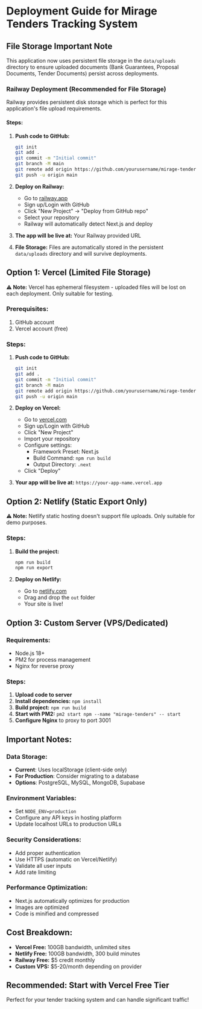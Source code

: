 # Deployment Guide for Mirage Tenders Tracking System

## File Storage Important Note

This application now uses persistent file storage in the `data/uploads` directory to ensure uploaded documents (Bank Guarantees, Proposal Documents, Tender Documents) persist across deployments.

### Railway Deployment (Recommended for File Storage)

Railway provides persistent disk storage which is perfect for this application's file upload requirements.

#### Steps:
1. **Push code to GitHub:**
   ```bash
   git init
   git add .
   git commit -m "Initial commit"
   git branch -M main
   git remote add origin https://github.com/yourusername/mirage-tenders.git
   git push -u origin main
   ```

2. **Deploy on Railway:**
   - Go to [railway.app](https://railway.app)
   - Sign up/Login with GitHub
   - Click "New Project" → "Deploy from GitHub repo"
   - Select your repository
   - Railway will automatically detect Next.js and deploy

3. **The app will be live at:** Your Railway provided URL

4. **File Storage:** Files are automatically stored in the persistent `data/uploads` directory and will survive deployments.

## Option 1: Vercel (Limited File Storage)

**⚠️ Note:** Vercel has ephemeral filesystem - uploaded files will be lost on each deployment. Only suitable for testing.

### Prerequisites:
1. GitHub account
2. Vercel account (free)

### Steps:
1. **Push code to GitHub:**
   ```bash
   git init
   git add .
   git commit -m "Initial commit"
   git branch -M main
   git remote add origin https://github.com/yourusername/mirage-tenders.git
   git push -u origin main
   ```

2. **Deploy on Vercel:**
   - Go to [vercel.com](https://vercel.com)
   - Sign up/Login with GitHub
   - Click "New Project"
   - Import your repository
   - Configure settings:
     - Framework Preset: Next.js
     - Build Command: `npm run build`
     - Output Directory: `.next`
   - Click "Deploy"

3. **Your app will be live at:** `https://your-app-name.vercel.app`

## Option 2: Netlify (Static Export Only)

**⚠️ Note:** Netlify static hosting doesn't support file uploads. Only suitable for demo purposes.

### Steps:
1. **Build the project:**
   ```bash
   npm run build
   npm run export
   ```

2. **Deploy on Netlify:**
   - Go to [netlify.com](https://netlify.com)
   - Drag and drop the `out` folder
   - Your site is live!

## Option 3: Custom Server (VPS/Dedicated)

### Requirements:
- Node.js 18+
- PM2 for process management
- Nginx for reverse proxy

### Steps:
1. **Upload code to server**
2. **Install dependencies:** `npm install`
3. **Build project:** `npm run build`
4. **Start with PM2:** `pm2 start npm --name "mirage-tenders" -- start`
5. **Configure Nginx** to proxy to port 3001

## Important Notes:

### Data Storage:
- **Current**: Uses localStorage (client-side only)
- **For Production**: Consider migrating to a database
- **Options**: PostgreSQL, MySQL, MongoDB, Supabase

### Environment Variables:
- Set `NODE_ENV=production`
- Configure any API keys in hosting platform
- Update localhost URLs to production URLs

### Security Considerations:
- Add proper authentication
- Use HTTPS (automatic on Vercel/Netlify)
- Validate all user inputs
- Add rate limiting

### Performance Optimization:
- Next.js automatically optimizes for production
- Images are optimized
- Code is minified and compressed

## Cost Breakdown:
- **Vercel Free:** 100GB bandwidth, unlimited sites
- **Netlify Free:** 100GB bandwidth, 300 build minutes
- **Railway Free:** $5 credit monthly
- **Custom VPS:** $5-20/month depending on provider

## Recommended: Start with Vercel Free Tier
Perfect for your tender tracking system and can handle significant traffic!
